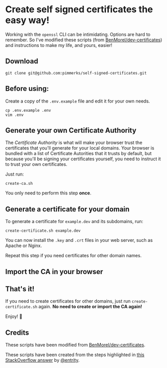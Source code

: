 # Create self signed certificates the easy way!

Working with the `openssl` CLI can be intimidating. Options are hard to remember.
So I've modified these scripts (from [BenMorel/dev-certificates](https://github.com/BenMorel/dev-certificates)) and instructions to make my life, and yours, easier!

## Download
```
git clone git@github.com:pimmerks/self-signed-certificates.git
```

## Before using:
Create a copy of the `.env.example` file and edit it for your own needs.
```
cp .env.example .env
vim .env
```

## Generate your own Certificate Authority
The *Certificate Authority* is what will make your browser trust the certificates that you'll generate for your local domains. Your browser is bundled with a list of Certificate Autorities that it trusts by default, but because you'll be signing your certificates yourself, you need to instruct it to trust your own certificates.

Just run:

```
create-ca.sh 
```

You only need to perform this step **once**.

## Generate a certificate for your domain

To generate a certificate for `example.dev` and its subdomains, run:

```
create-certificate.sh example.dev
```

You can now install the `.key` and `.crt` files in your web server, such as Apache or Nginx.

Repeat this step if you need certificates for other domain names.

## Import the CA in your browser

## That's it!

If you need to create certificates for other domains, just run `create-certificate.sh` again.
**No need to create or import the CA again!**

Enjoy! 👋

## Credits

These scripts have been modified from [BenMorel/dev-certificates](https://github.com/BenMorel/dev-certificates).

These scripts have been created from the steps highlighted in [this StackOverflow answer](https://stackoverflow.com/a/60516812/759866) by [@entrity](https://github.com/entrity).
